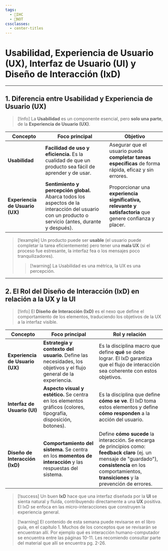```yaml
---
tags:
  - 🎨IHC
  - 📝NOT
cssclasses:
  - center-titles
---
```

# Usabilidad, Experiencia de Usuario (UX), Interfaz de Usuario (UI) y Diseño de Interacción (IxD)
---

## 1. Diferencia entre Usabilidad y Experiencia de Usuario (UX)
> [!info] La **Usabilidad** es un componente esencial, pero **solo una parte**, de la **Experiencia de Usuario (UX)**.

| Concepto                        | Foco principal                                                                                                                                      | Objetivo                                                                                                 |
| ------------------------------- | --------------------------------------------------------------------------------------------------------------------------------------------------- | -------------------------------------------------------------------------------------------------------- |
| **Usabilidad**                  | **Facilidad de uso y eficiencia.** Es la cualidad de que un producto sea fácil de aprender y de usar.                                               | Asegurar que el usuario pueda **completar tareas específicas** de forma rápida, eficaz y sin errores.    |
| **Experiencia de Usuario (UX)** | **Sentimiento y percepción global.** Abarca todos los aspectos de la interacción del usuario con un producto o servicio (antes, durante y después). | Proporcionar una **experiencia significativa, relevante y satisfactoria** que genere confianza y placer. |

> [!example] Un producto puede ser **usable** (el usuario puede completar la tarea eficientemente) pero tener una **mala UX** (si el proceso fue estresante, la interfaz fea o los mensajes poco tranquilizadores).
>> [!warning] La Usabilidad es una métrica, la UX es una percepción.

---

## 2. El Rol del Diseño de Interacción (IxD) en relación a la UX y la UI

> [!info] El **Diseño de Interacción (IxD)** es el nexo que define el comportamiento de los elementos, traduciendo los objetivos de la UX a la interfaz visible.

| Concepto                        | Foco principal                                                                                                     | Rol y relación                                                                                                                                                                                                 |
| ------------------------------- | ------------------------------------------------------------------------------------------------------------------ | -------------------------------------------------------------------------------------------------------------------------------------------------------------------------------------------------------------- |
| **Experiencia de Usuario (UX)** | **Estrategia y contexto del usuario.** Define las necesidades, los objetivos y el flujo general de la experiencia. | Es la disciplina macro que define **qué** se debe lograr. El IxD garantiza que el flujo de interacción sea coherente con estos objetivos.                                                                      |
| **Interfaz de Usuario (UI)**    | **Aspecto visual y estético.** Se centra en los elementos gráficos (colores, tipografía, disposición, botones).    | Es la disciplina que define **cómo se ve**. El IxD toma estos elementos y define **cómo responden** a la acción del usuario.                                                                                   |
| **Diseño de Interacción (IxD)** | **Comportamiento del sistema.** Se centra en los **momentos de interacción** y las respuestas del sistema.         | Define **cómo sucede** la interacción. Se encarga de principios como: **feedback claro** (ej. un mensaje de "guardado"), **consistencia** en los comportamientos, **transiciones** y la prevención de errores. |

> [!success] Un buen **IxD** hace que una interfaz diseñada por la **UI** se sienta natural y fluida, contribuyendo directamente a una **UX** positiva. El IxD se enfoca en las micro-interacciones que construyen la experiencia general.

> [!warning] El contenido de esta semana puede revisarse en el libro guía, en el capítulo 1. Muchos de los conceptos que se revisarán se encuentran allí. Por ejemplo qué es interacción humano-computador se encuentra entre las páginas 10-11. Les recomiendo consultar parte del material que allí se encuentra pg. 2-26.